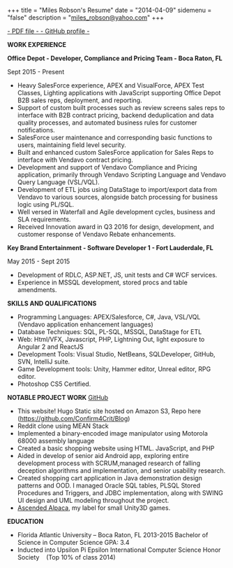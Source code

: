 +++
title = "Miles Robson's Resume"
date = "2014-04-09"
sidemenu = "false"
description = "miles_robson@yahoo.com"
+++

[ - PDF file - ](https://drive.google.com/open?id=0B4ZgURhHzuGKX1BUUXVEVExLQUE)[ - GitHub profile -](https://github.com/Confirm4Crit)

**WORK EXPERIENCE**

**Office Depot - Developer, Compliance and Pricing Team - Boca Raton, FL**

Sept 2015 - Present

- Heavy SalesForce experience, APEX and VisualForce, APEX Test Classes, Lighting applications with JavaScript supporting Office Depot B2B sales reps, deployment, and reporting.
- Support of custom built processes such as review screens sales reps to interface with B2B contract pricing, backend deduplication and data quality processes, and automated business rules for customer notifications.
- SalesForce user maintenance and corresponding basic functions to users, maintaining field level security.
- Built and enhanced custom SalesForce application for Sales Reps to interface with Vendavo contract pricing.
- Development and support of Vendavo Compliance and Pricing application, primarily through Vendavo Scripting Language and Vendavo Query Language (VSL/VQL).
- Development of ETL jobs using DataStage to import/export data from Vendavo to various sources, alongside batch processing for business logic using PL/SQL.
- Well versed in Waterfall and Agile development cycles, business and SLA requirements.
- Received Innovation award in Q3 2016 for design, development, and customer response of Vendavo Rebate enhancements.

**Key Brand Entertainment - Software Developer 1 - Fort Lauderdale, FL**

May 2015 - Sept 2015

- Development of RDLC, ASP.NET, JS, unit tests and C# WCF services.
- Experience in MSSQL development, stored procs and table amendments.

**SKILLS AND QUALIFICATIONS**

- Programming Languages: APEX/Salesforce, C#, Java, VSL/VQL (Vendavo application enhancement languages)
- Database Techniques: SQL, PL-SQL, MSSQL, DataStage for ETL
- Web: Html/VFX, Javascript, PHP, Lightning Out, light exposure to Angular 2 and ReactJS
- Development Tools: Visual Studio, NetBeans, SQLDeveloper, GitHub, SVN, IntelliJ suite.
- Game Development tools: Unity, Hammer editor, Unreal editor, RPG editor.
- Photoshop CS5 Certified.

**NOTABLE PROJECT WORK** [GitHub](https://github.com/Confirm4Crit)

- This website! Hugo Static site hosted on Amazon S3, Repo here (https://github.com/Confirm4Crit/Blog)
- Reddit clone using MEAN Stack
- Implemented a binary-encoded image manipulator using Motorola 68000 assembly language
- Created a basic shopping website using HTML. JavaScript, and PHP
- Aided in develop of senior aid Android app, exploring entire development process with SCRUM,managed research of falling deception algorithms and implementation, and senior usability research.
- Created shopping cart application in Java demonstration design patterns and OOD. I managed Oracle SQL tables, PLSQL Stored Procedures and Triggers, and JDBC implementation, along with SWING UI design and UML modeling throughout the project.  
- [Ascended Alpaca](ascendedalpaca.com), my label for small Unity3D games.

**EDUCATION**

- Florida Atlantic University – Boca Raton, FL 2013-2015 Bachelor of Science in Computer Science GPA: 3.4 
 - Inducted into Upsilon Pi Epsilon International Computer Science Honor Society    (Top 10% of class 2014)